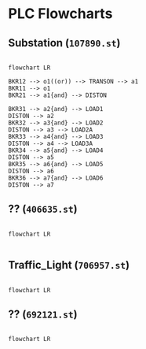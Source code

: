 # PLC Flowcharts

## Substation (`107890.st`)

```mermaid

flowchart LR

BKR12 --> o1((or)) --> TRANSON --> a1
BKR11 --> o1
BKR21 --> a1{and} --> DISTON

BKR31 --> a2{and} --> LOAD1
DISTON --> a2
BKR32 --> a3{and} --> LOAD2
DISTON --> a3 --> LOAD2A
BKR33 --> a4{and} --> LOAD3
DISTON --> a4 --> LOAD3A
BKR34 --> a5{and} --> LOAD4
DISTON --> a5
BKR35 --> a6{and} --> LOAD5
DISTON --> a6
BKR36 --> a7{and} --> LOAD6
DISTON --> a7

```

## ?? (`406635.st`)

```mermaid

flowchart LR


```

## Traffic_Light (`706957.st`)

```mermaid

flowchart LR

```

## ?? (`692121.st`)

```mermaid

flowchart LR

```
